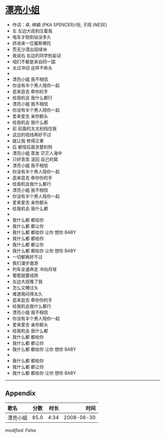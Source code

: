 # [漂亮小姐](https://music.163.com/song?id=25906119)

* 作词：卓, 伸穎 (PKA SPENCER)/倪, 子岡 (NESE)
* 左 左边大叔别压着我
* 电车才刚到站没多久
* 挤进来一位蜜斯佛陀
* 荒无沙漠出现绿洲
* 我说右 右边的同学别妄动
* 咱们不都是来自同一国
* 太过冲动 这样不称头
* 
* 漂亮小姐 我不相信
* 你没有半个男人陪你一起
* 逛来逛去 牵你的手
* 给我机会 我什么都行
* 漂亮小姐 我不相信
* 你没有半个男人陪你一起
* 爱来爱去 亲你额头
* 给我机会 我什么都
* 前 前面的太太别挡住我
* 这边的视线再好不过
* 就让我 修得正果
* 后 都怪后面贪婪的狗
* 漂亮小姐 蒸发 茫茫人海中
* 只好乖乖 滚回 自己的窝
* 漂亮小姐 我不相信
* 你没有半个男人陪你一起
* 逛来逛去 牵你你的手
* 给我机会我什么都行
* 漂亮小姐 我不相信
* 你没有半个男人陪你一起
* 爱来爱去 亲你额头
* 给我机会 我什么都
* 
* 我什么都 都给你
* 我什么都 都让你
* 我什么都 都给你 让你 想你 BABY
* 我什么都 都给你
* 我什么都 都让你
* 我什么都 都给你 让你 想你 BABY
* 一切都再好不过
* 我们漫步遨游
* 列车全速奔走 冲向月球
* 葡萄就要成熟
* 左边大叔推了我
* 怎么又睡过头
* 难道我闷得太久
* 逛来逛去 牵你你的手
* 给我机会我什么都行
* 漂亮小姐 我不相信
* 你没有半个男人陪你一起
* 爱来爱去 亲你额头
* 给我机会 我什么都
* 我什么都 都给你
* 我什么都 都让你
* 我什么都 都给你 让你 想你 BABY
* 
* 我什么都 都给你
* 我什么都 都让你
* 我什么都 都给你 让你 想你 BABY


---

## Appendix

|歌名|分数|时长|时间|
|:---|:---:|---:|---:|
|漂亮小姐|85.0|4:34|2008-06-30

*modified: False*